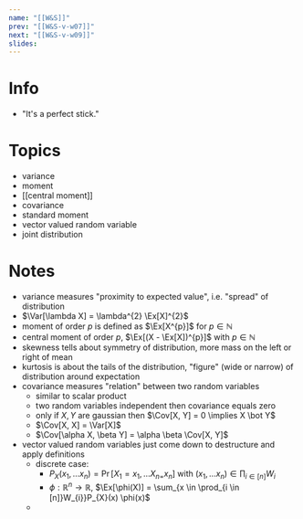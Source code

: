 ```yaml
---
name: "[[W&S]]"
prev: "[[W&S-v-w07]]"
next: "[[W&S-v-w09]]"
slides:
---
```



# Info
- "It's a perfect stick."


# Topics
- variance
- moment
- [[central moment]]
- covariance
- standard moment
- vector valued random variable
- joint distribution


# Notes
- variance measures "proximity to expected value", i.e. "spread" of distribution
- $\Var[\lambda X] = \lambda^{2} \Ex[X]^{2}$
- moment of order $p$ is defined as $\Ex[X^{p}]$ for $p \in \mathbb{N}$
- central moment of order $p$, $\Ex[(X - \Ex[X])^{p}]$ with $p \in \mathbb{N}$
- skewness tells about symmetry of distribution, more mass on the left or right of mean
- kurtosis is about the tails of the distribution, "figure" (wide or narrow) of distribution around expectation
- covariance measures "relation" between two random variables
    - similar to scalar product
    - two random variables independent then covariance equals zero
    - only if $X, Y$ are gaussian then $\Cov[X, Y] = 0 \implies X \bot Y$
    - $\Cov[X, X] = \Var[X]$
    - $\Cov[\alpha X, \beta Y] = \alpha \beta \Cov[X, Y]$
- vector valued random variables just come down to destructure and apply definitions
    - discrete case:
        - $P_{X}(x_{1}, \dots x_{n}) = \Pr[X_{1} = x_{1}, \dots X_{n = }x_{n}]$ with $(x_{1},\dots x_{n}) \in \prod_{i \in [n]}W_{i}$
        - $\phi : \mathbb{R}^{n} \to \mathbb{R}$, $\Ex[\phi(X)] = \sum_{x \in \prod_{i \in [n]}W_{i}}P_{X}(x) \phi(x)$
    -
